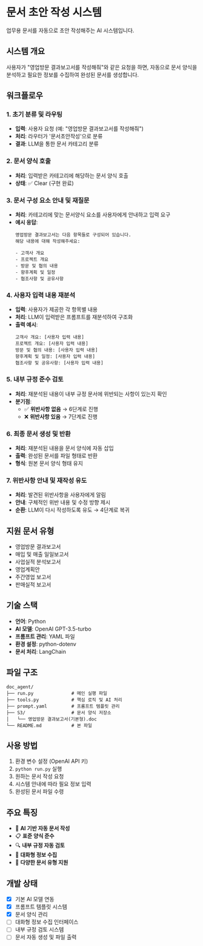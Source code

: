 # 문서 초안 작성 시스템

업무용 문서를 자동으로 초안 작성해주는 AI 시스템입니다.

## 시스템 개요

사용자가 "영업방문 결과보고서를 작성해줘"와 같은 요청을 하면, 자동으로 문서 양식을 분석하고 필요한 정보를 수집하여 완성된 문서를 생성합니다.

## 워크플로우

### 1. 초기 분류 및 라우팅
- **입력**: 사용자 요청 (예: "영업방문 결과보고서를 작성해줘")
- **처리**: 라우터가 '문서초안작성'으로 분류
- **결과**: LLM을 통한 문서 카테고리 분류

### 2. 문서 양식 호출
- **처리**: 입력받은 카테고리에 해당하는 문서 양식 호출
- **상태**: ✅ Clear (구현 완료)

### 3. 문서 구성 요소 안내 및 재질문
- **처리**: 카테고리에 맞는 문서양식 요소를 사용자에게 안내하고 입력 요구
- **예시 응답**:
  ```
  영업방문 결과보고서는 다음 항목들로 구성되어 있습니다. 
  해당 내용에 대해 작성해주세요:
  
  - 고객사 개요
  - 프로젝트 개요  
  - 방문 및 협의 내용
  - 향후계획 및 일정
  - 협조사항 및 공유사항
  ```

### 4. 사용자 입력 내용 재분석
- **입력**: 사용자가 제공한 각 항목별 내용
- **처리**: LLM이 입력받은 프롬프트를 재분석하여 구조화
- **출력 예시**:
  ```
  고객사 개요: [사용자 입력 내용]
  프로젝트 개요: [사용자 입력 내용]  
  방문 및 협의 내용: [사용자 입력 내용]
  향후계획 및 일정: [사용자 입력 내용]
  협조사항 및 공유사항: [사용자 입력 내용]
  ```

### 5. 내부 규정 준수 검토
- **처리**: 재분석된 내용이 내부 규정 문서에 위반되는 사항이 있는지 확인
- **분기점**: 
  - ✅ **위반사항 없음** → 6단계로 진행
  - ❌ **위반사항 있음** → 7단계로 진행

### 6. 최종 문서 생성 및 반환
- **처리**: 재분석된 내용을 문서 양식에 자동 삽입
- **출력**: 완성된 문서를 파일 형태로 반환
- **형식**: 원본 문서 양식 형태 유지

### 7. 위반사항 안내 및 재작성 유도
- **처리**: 발견된 위반사항을 사용자에게 알림
- **안내**: 구체적인 위반 내용 및 수정 방향 제시  
- **순환**: LLM이 다시 작성하도록 유도 → 4단계로 복귀

## 지원 문서 유형

- 영업방문 결과보고서
- 매입 및 매출 일일보고서  
- 사업실적 분석보고서
- 영업계획안
- 주간영업 보고서
- 판매실적 보고서

## 기술 스택

- **언어**: Python
- **AI 모델**: OpenAI GPT-3.5-turbo
- **프롬프트 관리**: YAML 파일
- **환경 설정**: python-dotenv
- **문서 처리**: LangChain

## 파일 구조

```
doc_agent/
├── run.py              # 메인 실행 파일
├── tools.py            # 핵심 로직 및 AI 처리
├── prompt.yaml         # 프롬프트 템플릿 관리
├── S3/                 # 문서 양식 저장소
│   └── 영업방문 결과보고서(기본형).doc
└── README.md           # 본 파일
```

## 사용 방법

1. 환경 변수 설정 (OpenAI API 키)
2. `python run.py` 실행
3. 원하는 문서 작성 요청
4. 시스템 안내에 따라 필요 정보 입력
5. 완성된 문서 파일 수령

## 주요 특징

- 🤖 **AI 기반 자동 문서 작성**
- 📋 **표준 양식 준수**
- 🔍 **내부 규정 자동 검토**
- 💬 **대화형 정보 수집**
- 📄 **다양한 문서 유형 지원**

## 개발 상태

- [x] 기본 AI 모델 연동
- [x] 프롬프트 템플릿 시스템
- [x] 문서 양식 관리
- [ ] 대화형 정보 수집 인터페이스
- [ ] 내부 규정 검토 시스템
- [ ] 문서 자동 생성 및 파일 출력 